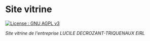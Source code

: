 # Site vitrine

[![License : GNU AGPL v3](https://img.shields.io/badge/License-AGPL%20v3-blue.svg)](https://www.gnu.org/licenses/agpl-3.0)

*Site vitrine de l'entreprise LUCILE DECROZANT-TRIQUENAUX EIRL*
